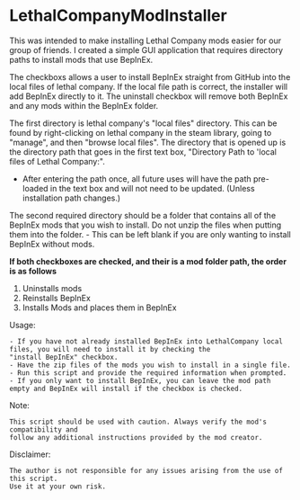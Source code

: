 # LethalCompanyModInstaller

This was intended to make installing Lethal Company mods easier for our group of friends. I created a simple GUI application that requires directory paths to install mods that use BepInEx.

The checkboxs allows a user to install BepInEx straight from GitHub into the local files of lethal company. If the local file path is correct, the installer will add BepInEx directly to it. 
The uninstall checkbox will remove both BepInEx and any mods within the BepInEx folder.

The first directory is lethal company's "local files" directory. This can be found by right-clicking on lethal company in the steam library, going to "manage", and then "browse local files".
The directory that is opened up is the directory path that goes in the first text box, "Directory Path to 'local files of Lethal Company:".
  - After entering the path once, all future uses will have the path pre-loaded in the text box and will not need to be updated. (Unless installation path changes.)

The second required directory should be a folder that contains all of the BepInEx mods that you wish to install. Do not unzip the files when putting them into the folder.
    - This can be left blank if you are only wanting to install BepInEx without mods.

**If both checkboxes are checked, and their is a mod folder path, the order is as follows**
  1. Uninstalls mods
  2. Reinstalls BepInEx
  3. Installs Mods and places them in BepInEx


Usage:

    - If you have not already installed BepInEx into LethalCompany local files, you will need to install it by checking the 
    "install BepInEx" checkbox.
    - Have the zip files of the mods you wish to install in a single file.
    - Run this script and provide the required information when prompted.
    - If you only want to install BepInEx, you can leave the mod path empty and BepInEx will install if the checkbox is checked.
    
Note:

    This script should be used with caution. Always verify the mod's compatibility and 
    follow any additional instructions provided by the mod creator.

Disclaimer:

    The author is not responsible for any issues arising from the use of this script.
    Use it at your own risk.
